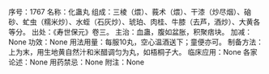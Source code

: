 序号：1767
名称：化蛊丸
组成：三棱（煨）、莪术（煨）、干漆（炒尽烟）、硇砂、虻虫（糯米炒）、水蛭（石灰炒）、琥珀、肉桂、牛膝（去芦，酒炒）、大黄各等分。
出处：《寿世保元》卷三。
主治：血蛊，腹如盆胀，积聚痞块。
加减：None
功效：None
用法用量：每服10丸，空心温酒送下；童便亦可。
制备方法：上为末，用生地黄自然汁和米醋调匀为丸，如梧桐子大。
临床应用：None
各家论述：None
用药禁忌：None
附注：None

